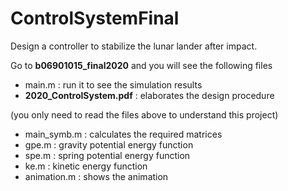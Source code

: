 # ControlSystemFinal

Design a controller to stabilize the lunar lander after impact.

Go to **b06901015_final2020** and you will see the following files
* main.m : run it to see the simulation results
* **2020_ControlSystem.pdf** : elaborates the design procedure

(you only need to read the files above to understand this project)

* main_symb.m : calculates the required matrices
* gpe.m : gravity potential energy function
* spe.m : spring potential energy function
* ke.m : kinetic energy function
* animation.m : shows the animation
